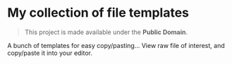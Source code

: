 # My collection of file templates

> This project is made available under the **Public Domain**.

A bunch of templates for easy copy/pasting... View raw file of interest, and copy/paste it into your editor.


